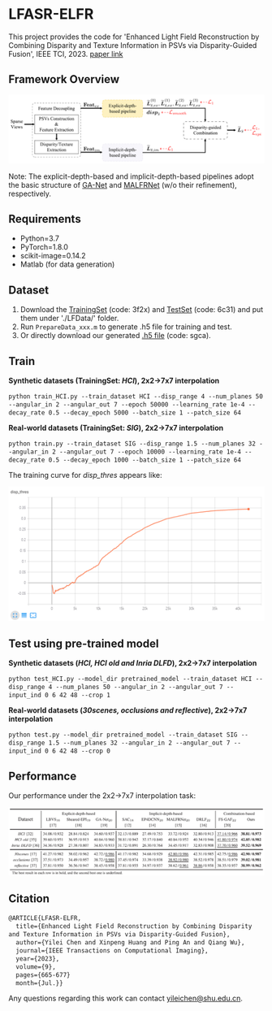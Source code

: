 # LFASR-ELFR
This project provides the code for 'Enhanced Light Field Reconstruction by Combining Disparity and Texture Information in PSVs via Disparity-Guided Fusion', IEEE TCI, 2023. [paper link](https://ieeexplore.ieee.org/document/10158790)

## Framework Overview
<div align=center>
<img src="https://github.com/GilbertRC/LFASR-ELFR/blob/main/Figs/Framework.png">
</div>

Note: The explicit-depth-based and implicit-depth-based pipelines adopt the basic structure of [GA-Net](https://github.com/jingjin25/LFASR-geometry) and [MALFRNet](https://ieeexplore.ieee.org/document/9258385) (w/o their refinement), respectively.

## Requirements
- Python=3.7  
- PyTorch=1.8.0  
- scikit-image=0.14.2
- Matlab (for data generation)

## Dataset
1. Download the [TrainingSet](https://pan.baidu.com/s/1COZrlPgPcbyyp3737k2OCA) (code: 3f2x) and [TestSet](https://pan.baidu.com/s/1mvp954aeONOSmmKeOzq8og) (code: 6c31) and put them under './LFData/' folder.
2. Run `PrepareData_xxx.m` to generate .h5 file for training and test.
3. Or directly download our generated [.h5 file](https://pan.baidu.com/s/1JSAdFA2FPirndJ6HOOOGmQ) (code: sgca).

## Train
**Synthetic datasets (TrainingSet: *HCI*), 2x2&rarr;7x7 interpolation**
```
python train_HCI.py --train_dataset HCI --disp_range 4 --num_planes 50 --angular_in 2 --angular_out 7 --epoch 50000 --learning_rate 1e-4 --decay_rate 0.5 --decay_epoch 5000 --batch_size 1 --patch_size 64
```
**Real-world datasets (TrainingSet: *SIG*), 2x2&rarr;7x7 interpolation**
```
python train.py --train_dataset SIG --disp_range 1.5 --num_planes 32 --angular_in 2 --angular_out 7 --epoch 10000 --learning_rate 1e-4 --decay_rate 0.5 --decay_epoch 1000 --batch_size 1 --patch_size 64
```

The training curve for *disp_thres* appears like:
<div align=center>
<img src="https://github.com/GilbertRC/LFASR-ELFR/blob/main/Figs/curve.png">
</div>

## Test using pre-trained model
**Synthetic datasets (*HCI, HCI old and Inria DLFD*), 2x2&rarr;7x7 interpolation**
```
python test_HCI.py --model_dir pretrained_model --train_dataset HCI --disp_range 4 --num_planes 50 --angular_in 2 --angular_out 7 --input_ind 0 6 42 48 --crop 1
```
**Real-world datasets (*30scenes, occlusions and reflective*), 2x2&rarr;7x7 interpolation**
```
python test.py --model_dir pretrained_model --train_dataset SIG --disp_range 1.5 --num_planes 32 --angular_in 2 --angular_out 7 --input_ind 0 6 42 48 --crop 0
```

## Performance
Our performance under the 2x2&rarr;7x7 interpolation task:
<div align=center>
  <img src="https://github.com/GilbertRC/LFASR-ELFR/blob/main/Figs/Table1.png">
</div>

## Citation
```
@ARTICLE{LFASR-ELFR,  
  title={Enhanced Light Field Reconstruction by Combining Disparity and Texture Information in PSVs via Disparity-Guided Fusion},
  author={Yilei Chen and Xinpeng Huang and Ping An and Qiang Wu},
  journal={IEEE Transactions on Computational Imaging},
  year={2023},
  volume={9},
  pages={665-677}
  month={Jul.}}            
```

Any questions regarding this work can contact yileichen@shu.edu.cn.
